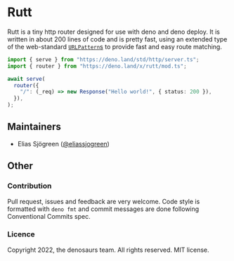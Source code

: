 # Rutt

Rutt is a tiny http router designed for use with deno and deno deploy. It is
written in about 200 lines of code and is pretty fast, using an extended type of
the web-standard
[`URLPattern`s](https://developer.mozilla.org/en-US/docs/Web/API/URLPattern) to
provide fast and easy route matching.

```ts
import { serve } from "https://deno.land/std/http/server.ts";
import { router } from "https://deno.land/x/rutt/mod.ts";

await serve(
  router({
    "/": (_req) => new Response("Hello world!", { status: 200 }),
  }),
);
```

## Maintainers

- Elias Sjögreen ([@eliassjogreen](https://github.com/eliassjogreen))

## Other

### Contribution

Pull request, issues and feedback are very welcome. Code style is formatted with
`deno fmt` and commit messages are done following Conventional Commits spec.

### Licence

Copyright 2022, the denosaurs team. All rights reserved. MIT license.
